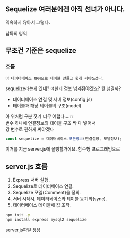 ## Sequelize 여러분에겐 아직 선녀가 아니다.

익숙하지 않아서 그렇다.

납득의 영역

## 무조건 기준은 sequelize

### 흐름

`아 데이터베이스 ORM으로 테이블 만들고 쉽게 써야쓰겄다.`

sequelize라는게 있네? 얘한테 정보 넘겨줘야겠죠?
뭘 넘길까?

- 데이터베이스 연결 및 서버 정보(config.js)
- 테이블과 해당 테이블의 구조(model)

아 위처럼 구분 짓기 너무 어렵다....ㅠ  
변수 하나에 연결정보와 테이블 구조 싹 다 넣어서  
걍 변수로 편하게 써야겠다  

```js
const sequelize = 데이터베이스.모든정보(연결설정, 모델정보);
```

이거를 지금 server.js에 몰빵할거에요.
함수형 프로그래밍으로

## server.js 흐름

1. Express 서버 실행.
2. Sequelize로 데이터베이스 연결.
3. Sequelize 모델(Comment)을 정의.
4. 서버 시작시, 데이터베이스와 테이블 동기화(sync).
5. 데이터베이스 테이블에 값 조작.

```sh
npm init -y
npm install express mysql2 sequelize
```

server.js파일 생성